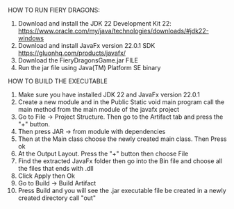 HOW TO RUN FIERY DRAGONS:
1) Download and install the JDK 22 Development Kit 22: https://www.oracle.com/my/java/technologies/downloads/#jdk22-windows
2) Download and install JavaFx version 22.0.1 SDK https://gluonhq.com/products/javafx/
3) Download the FieryDragonsGame.jar FILE
3) Run the jar file using Java(TM) Platform SE binary


HOW TO BUILD THE EXECUTABLE
1) Make sure you have installed JDK 22 and JavaFx version 22.0.1
2) Create a new module and in the Public Static void main program call the main method from the main module of the javafx project
3) Go to File -> Project Structure. Then go to the Artifact tab and press the "+" button.
4) Then press JAR -> from module with dependencies
5) Then at the Main class choose the newly created main class. Then Press ok
6) At the Output Layout. Press the "+" button then choose File
7) Find the extracted JavaFx folder then go into the Bin file and choose all the files that ends with .dll
8) Click Apply then Ok
9) Go to Build -> Build Artifact
10) Press Build and you will see the .jar executable file be created in a newly created directory call "out"